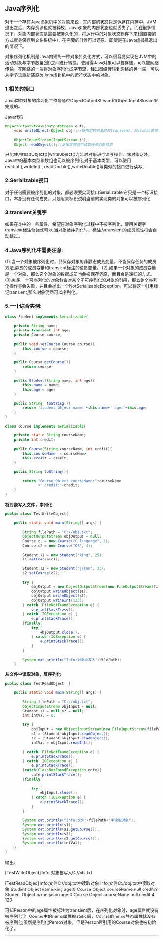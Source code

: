 ## Java序列化

对于一个存在Java虚拟机中的对象来说，其内部的状态只是保存在内存中。JVM退出之后，内存资源也就被释放，Java对象的内部状态也就丢失了。而在很多情况下，对象内部状态是需要被持久化的，将运行中的对象状态保存下来(最直接的方式就是保存到文件系统中)，在需要的时候可以还原，即使是在Java虚拟机退出的情况下。 

对象序列化机制是Java内建的一种对象持久化方式，可以很容易实现在JVM中的活动对象与字节数组(流)之间进行转换，使用得Java对象可以被存储，可以被网络传输，在网络的一端将对象序列化成字节流，经过网络传输到网络的另一端，可以从字节流重新还原为Java虚拟机中的运行状态中的对象。 

### 1.相关的接口 
Java类中对象的序列化工作是通过ObjectOutputStream和ObjectInputStream来完成的。          
 
Java代码
```java
ObjectOutputStream(OutputStream out);  
    void writeObject(Object obj);//将指定的对象的非transient，非static属性，写入ObjectOutputStream  
     
    ObjectInputStream(InputStream in);  
    Object readObject();//从指定的流中读取还原对象信息  
```
只能使用readObject()|writeObject()方法对对象进行读写操作。除对象之外，Java中的基本类型和数组也可以被序列化,对于基本类型，可以使用readInt(),writeInt(), 
readDouble(),writeDouble()等类似的接口进行读写。 


### 2.Serializable接口  
对于任何需要被序列化的对象，都必须要实现接口Serializable,它只是一个标识接口，本身没有任何成员，只是用来标识说明当前的实现类的对象可以被序列化. 


### 3.transient关键字 
如果在类中的一些属性，希望在对象序列化过程中不被序列化，使用关键字transient标注修饰就可以.当对象被序列化时，标注为transient的成员属性将会自动跳过。 

  
### 4.Java序列化中需要注意: 
(1).当一个对象被序列化时，只保存对象的非静态成员变量，不能保存任何的成员方法,静态的成员变量和transient标注的成员变量。 
(2).如果一个对象的成员变量是一个对象，那么这个对象的数据成员也会被保存还原，而且会是递归的方式。 
(3).如果一个可序列化的对象包含对某个不可序列化的对象的引用，那么整个序列化操作将会失败，并且会抛出一个NotSerializableException。可以将这个引用标记transient,那么对象仍然可以序列化。 


### 5.一个综合实例: 
```java
class Student implements Serializable{  
      
    private String name;  
    private transient int age;  
    private Course course;  
      
    public void setCourse(Course course){  
        this.course = course;  
    }  
      
    public Course getCourse(){  
        return course;  
    }  
      
    public Student(String name, int age){  
        this.name = name;  
        this.age = age;  
    }  
  
    public String  toString(){  
        return "Student Object name:"+this.name+" age:"+this.age;  
    }  
}  
  
class Course implements Serializable{  
      
    private static String courseName;  
    private int credit;  
      
    public Course(String courseName, int credit){  
        this.courseName  = courseName;  
        this.credit = credit;  
    }  
      
    public String toString(){  
          
        return "Course Object courseName:"+courseName  
               +" credit:"+credit;  
    }  
}  
```

**将对象写入文件，序列化** 
```java
public class TestWriteObject{  
  
    public static void main(String[] args) {  
  
        String filePath = "C://obj.txt";  
        ObjectOutputStream objOutput = null;  
        Course c1 = new Course("C language", 3);  
        Course c2 = new Course("OS", 4);  
          
        Student s1 = new Student("king", 25);  
        s1.setCourse(c1);  
          
        Student s2 = new Student("jason", 23);  
        s2.setCourse(c2);  
  
        try {  
            objOutput = new ObjectOutputStream(new FileOutputStream(filePath));  
            objOutput.writeObject(s1);  
            objOutput.writeObject(s2);  
            objOutput.writeInt(123);  
        } catch (FileNotFoundException e) {  
            e.printStackTrace();  
        } catch (IOException e) {  
            e.printStackTrace();  
        }finally{  
            try {  
                objOutput.close();  
            } catch (IOException e) {  
                e.printStackTrace();  
            }  
        }  
          
        System.out.println("Info:对象被写入"+filePath);  
    }  
```

**从文件中读取对象，反序列化**
```java 
public class TestReadObject  {  
      
    public static void main(String[] args) {  
          
        String filePath = "C://obj.txt";  
        ObjectInputStream objInput = null;  
        Student s1 = null,s2 = null;  
        int intVal = 0;  
      
        try {  
            objInput = new ObjectInputStream(new FileInputStream(filePath));  
            s1 = (Student)objInput.readObject();  
            s2 = (Student)objInput.readObject();  
            intVal = objInput.readInt();  
              
        } catch (FileNotFoundException e) {  
            e.printStackTrace();  
        } catch (IOException e) {  
            e.printStackTrace();  
        }catch(ClassNotFoundException cnfe){  
            cnfe.printStackTrace();  
        }finally{  
              
            try {  
                objInput.close();  
            } catch (IOException e) {  
                e.printStackTrace();  
            }  
        }  
          
        System.out.println("Info:文件"+filePath+"中读取对象");  
        System.out.println(s1);  
        System.out.println(s1.getCourse());  
        System.out.println(s2);  
        System.out.println(s2.getCourse());  
        System.out.println(intVal);  
    }  
}  
```

输出: 

[TestWriteObject] 
Info:对象被写入C://obj.txt 

[TestReadObjec] 
Info:文件C://obj.txt中读取对象 
Info:文件C://obj.txt中读取对象 
Student Object name:king age:0 
Course Object courseName:null credit:3 
Student Object name:jason age:0 
Course Object courseName:null credit:4 
123 

可知Person中的age属性被标注为transient后，在序列化对象时，age属性就没有被序列化了; Course中的name属性被static后，Course的name静态属性就没有被序列化;虽然是序列化Person对象，但是Person所引用的Course对象也被初始化了。 

----------

[1]: http://www.tinymood.com   
[2]: http://jq.qq.com/?_wv=1027&k=ZKsbKb
[3]: http://jq.qq.com/?_wv=1027&k=Xxno3g
[4]: http://weibo.com/u/1662536394

